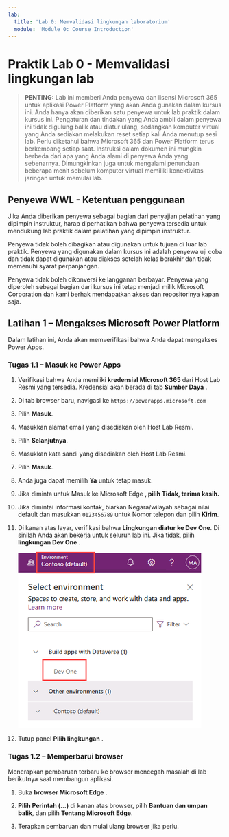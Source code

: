 ```yaml
---
lab:
  title: 'Lab 0: Memvalidasi lingkungan laboratorium'
  module: 'Module 0: Course Introduction'
---
```


# Praktik Lab 0 - Memvalidasi lingkungan lab

> **PENTING:** Lab ini memberi Anda penyewa dan lisensi Microsoft 365 untuk aplikasi Power Platform yang akan Anda gunakan dalam kursus ini. Anda hanya akan diberikan satu penyewa untuk lab praktik dalam kursus ini. Pengaturan dan tindakan yang Anda ambil dalam penyewa ini tidak digulung balik atau diatur ulang, sedangkan komputer virtual yang Anda sediakan melakukan reset setiap kali Anda menutup sesi lab. Perlu diketahui bahwa Microsoft 365 dan Power Platform terus berkembang setiap saat. Instruksi dalam dokumen ini mungkin berbeda dari apa yang Anda alami di penyewa Anda yang sebenarnya. Dimungkinkan juga untuk mengalami penundaan beberapa menit sebelum komputer virtual memiliki konektivitas jaringan untuk memulai lab.

## Penyewa WWL - Ketentuan penggunaan

Jika Anda diberikan penyewa sebagai bagian dari penyajian pelatihan yang dipimpin instruktur, harap diperhatikan bahwa penyewa tersedia untuk mendukung lab praktik dalam pelatihan yang dipimpin instruktur.

Penyewa tidak boleh dibagikan atau digunakan untuk tujuan di luar lab praktik. Penyewa yang digunakan dalam kursus ini adalah penyewa uji coba dan tidak dapat digunakan atau diakses setelah kelas berakhir dan tidak memenuhi syarat perpanjangan.

Penyewa tidak boleh dikonversi ke langganan berbayar. Penyewa yang diperoleh sebagai bagian dari kursus ini tetap menjadi milik Microsoft Corporation dan kami berhak mendapatkan akses dan repositorinya kapan saja.

## Latihan 1 – Mengakses Microsoft Power Platform

Dalam latihan ini, Anda akan memverifikasi bahwa Anda dapat mengakses Power Apps.

### Tugas 1.1 – Masuk ke Power Apps

1. Verifikasi bahwa Anda memiliki **kredensial Microsoft 365** dari Host Lab Resmi yang tersedia. Kredensial akan berada di tab **Sumber Daya** .

1. Di tab browser baru, navigasi ke `https://powerapps.microsoft.com`

1. Pilih **Masuk**.

1. Masukkan alamat email yang disediakan oleh Host Lab Resmi.

1. Pilih **Selanjutnya**.

1. Masukkan kata sandi yang disediakan oleh Host Lab Resmi.

1. Pilih **Masuk**.

1. Anda juga dapat memilih **Ya** untuk tetap masuk.

1. Jika diminta untuk Masuk ke Microsoft Edge **, pilih **Tidak, terima kasih**.**

1. Jika dimintai informasi kontak, biarkan Negara/wilayah sebagai nilai default dan masukkan `0123456789` untuk Nomor telepon dan pilih **Kirim**.

1. Di kanan atas layar, verifikasi bahwa **Lingkungan diatur ke **Dev One****. Di sinilah Anda akan bekerja untuk seluruh lab ini. Jika tidak, pilih **lingkungan Dev One** .

    ![Pemilih lingkungan.](media/select-dev-one-environment.png)

1. Tutup panel **Pilih lingkungan** .

### Tugas 1.2 – Memperbarui browser

Menerapkan pembaruan terbaru ke browser mencegah masalah di lab berikutnya saat membangun aplikasi.

1. Buka **browser Microsoft Edge** .

1. **Pilih Perintah (...)** di kanan atas browser, pilih **Bantuan dan umpan balik**, dan pilih **Tentang Microsoft Edge**.

1. Terapkan pembaruan dan mulai ulang browser jika perlu.
